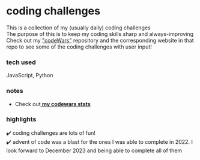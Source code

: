 # coding challenges
This is a collection of my (usually daily) coding challenges<br>
The purpose of this is to keep my coding skills sharp and always-improving<br>
Check out my <a href="https://github.com/Brela/codeWars" target="_blank">"codeWars"</a> repository and the corresponding website in that repo to see some of the coding challenges with user input!

### tech used
JavaScript, Python

### notes
* Check out<a href="https://www.codewars.com/users/breland/stats" target="_blank"> __my codewars stats__</a>

### highlights
✔️ coding challenges are lots of fun!<br>
✔️ advent of code was a blast for the ones I was able to complete in 2022. I look forward to December 2023 and being able to complete all of them

